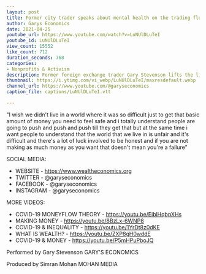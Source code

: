 ```yaml
---
layout: post
title: Former city trader speaks about mental health on the trading floor
author: Garys Economics
date: 2021-04-25
youtube_url: https://www.youtube.com/watch?v=LuNUlDLuTeI
youtube_id: LuNUlDLuTeI
view_count: 15552
like_count: 712
duration_seconds: 768
categories:
- Nonprofits & Activism
description: Former foreign exchange trader Gary Stevenson lifts the lid on mental health on the trading floor - being surrounded by wolves, becoming a wolf and deciding to leave.
thumbnail: https://i.ytimg.com/vi_webp/LuNUlDLuTeI/maxresdefault.webp
channel_url: https://www.youtube.com/@garyseconomics
caption_file: captions/LuNUlDLuTeI.vtt

---
```


"I wish we didn't live in a world where it was so difficult just to get that basic amount of money you need to feel safe and i totally understand people are going to push and push and push till they get that but at the same time i want people to understand that the world that we live in is unfair and it's difficult and there's a lot of luck involved to be honest and if you are not making as much money as you want that doesn't mean you're a failure" 



SOCIAL MEDIA:
- WEBSITE - https://www.wealtheconomics.org
- TWITTER - @garyseconomics
- FACEBOOK - @garyseconomics
- INSTAGRAM - @garyseconomics



MORE VIDEOS:
- COVID-19 MONEYFLOW THEORY - https://youtu.be/EiblHqbpXHs
- MAKING MONEY - https://youtu.be/8BzLx-6WNP8
- COVID-19 & INEQUALITY - https://youtu.be/1YrDt8z0dKE
- WHAT IS WEALTH? - https://youtu.be/ZXP8gH0wddE
- COVID-19 & MONEY - https://youtu.be/P5mHPuPboJQ



Performed by Gary Stevenson
GARY'S ECONOMICS



Produced by Simran Mohan
MOHAN MEDIA
